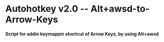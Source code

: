 # Autohotkey v2.0 -- Alt+awsd-to-Arrow-Keys
#### Script for addin keymappin shortcut of Arrow Keys, by using Alt+awsd
